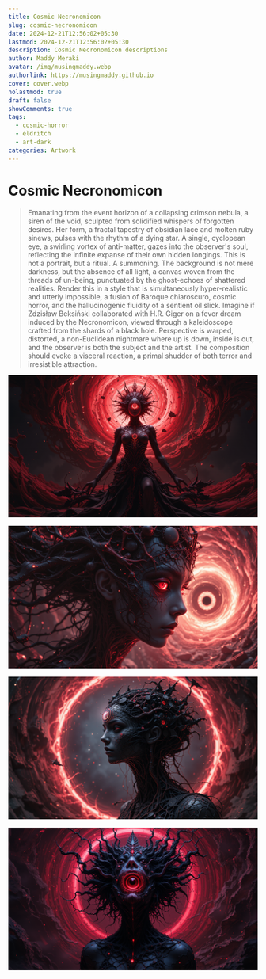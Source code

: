 ```yaml
---
title: Cosmic Necronomicon
slug: cosmic-necronomicon
date: 2024-12-21T12:56:02+05:30
lastmod: 2024-12-21T12:56:02+05:30
description: Cosmic Necronomicon descriptions
author: Maddy Meraki
avatar: /img/musingmaddy.webp
authorlink: https://musingmaddy.github.io
cover: cover.webp
nolastmod: true
draft: false
showComments: true
tags:
  - cosmic-horror
  - eldritch
  - art-dark
categories: Artwork
---
```

# Cosmic Necronomicon

> Emanating from the event horizon of a collapsing crimson nebula, a siren of the void, sculpted from solidified whispers of forgotten desires. Her form, a fractal tapestry of obsidian lace and molten ruby sinews, pulses with the rhythm of a dying star. A single, cyclopean eye, a swirling vortex of anti-matter, gazes into the observer's soul, reflecting the infinite expanse of their own hidden longings. This is not a portrait, but a ritual. A summoning. The background is not mere darkness, but the absence of all light, a canvas woven from the threads of un-being, punctuated by the ghost-echoes of shattered realities. Render this in a style that is simultaneously hyper-realistic and utterly impossible, a fusion of Baroque chiaroscuro, cosmic horror, and the hallucinogenic fluidity of a sentient oil slick. Imagine if Zdzisław Beksiński collaborated with H.R. Giger on a fever dream induced by the Necronomicon, viewed through a kaleidoscope crafted from the shards of a black hole. Perspective is warped, distorted, a non-Euclidean nightmare where up is down, inside is out, and the observer is both the subject and the artist. The composition should evoke a visceral reaction, a primal shudder of both terror and irresistible attraction.

![cosmic-necronomicon-01](cosmic-necronomicon-01.png)

![cosmic-necronomicon-02](cosmic-necronomicon-02.png)

![cosmic-necronomicon-03](cosmic-necronomicon-03.png)

![cosmic-necronomicon-04](cosmic-necronomicon-04.png)
